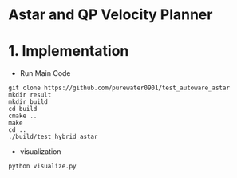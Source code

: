 # Astar and QP Velocity Planner

# 1. Implementation
- Run Main Code
```
git clone https://github.com/purewater0901/test_autoware_astar
mkdir result
mkdir build
cd build
cmake ..
make 
cd ..
./build/test_hybrid_astar
```

- visualization
```
python visualize.py
```
